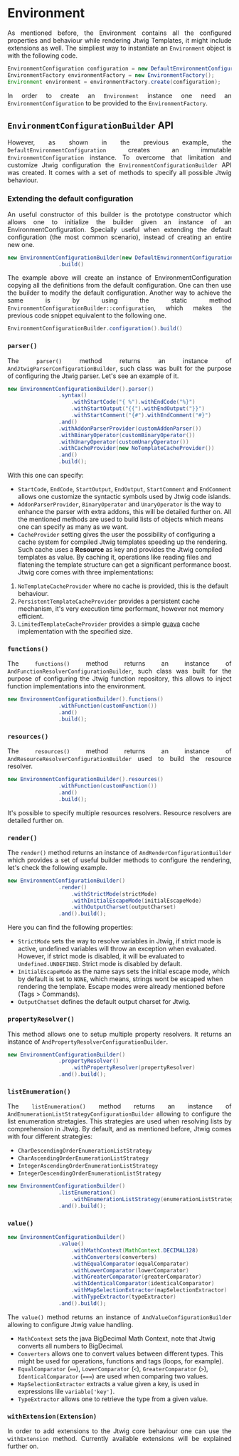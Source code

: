 
# Environment


<p style="text-align: justify;">
As mentioned before, the Environment contains all the configured properties and behaviour while rendering Jtwig Templates, it might include extensions as well. The simpliest way to instantiate an <code>Environment</code> object is with the following code.
</p>

```java
EnvironmentConfiguration configuration = new DefaultEnvironmentConfiguration();
EnvironmentFactory environmentFactory = new EnvironmentFactory();
Environment environment = environmentFactory.create(configuration);
```

<p style="text-align: justify;">
In order to create an <code>Environment</code> instance one need an <code>EnvironmentConfiguration</code> to be provided to the <code>EnvironmentFactory</code>.
</p>

## ``EnvironmentConfigurationBuilder`` API

<p style="text-align: justify;">
However, as shown in the previous example, the <code>DefaultEnvironmentConfiguration</code> creates an immutable <code>EnvironmentConfiguration</code> instance. To overcome that limitation and customize Jtwig configuration the <code>EnvironmentConfigurationBuilder</code> API was created. It comes with a set of methods to specify all possible Jtwig behaviour.
</p>

### Extending the default configuration

<p style="text-align: justify;">
An useful constructor of this builder is the prototype constructor which allows one to initialize the builder given an instance of an EnvironmentConfiguration. Specially useful when extending the default configuration (the most common scenario), instead of creating an entire new one.
</p>

```java
new EnvironmentConfigurationBuilder(new DefaultEnvironmentConfiguration())
                .build()
```

<p style="text-align: justify;">
The example above will create an instance of EnvironmentConfiguration copying all the definitions from the default configuration. One can then use the builder to modify the default configuration. Another way to achieve the same is by using the static method <code>EnvironmentConfigurationBuilder::configuration</code>, which makes the previous code snippet equivalent to the following one.
</p>

```java
EnvironmentConfigurationBuilder.configuration().build()
```

### ``parser()``

<p style="text-align: justify;">
The <code>parser()</code> method returns an instance of <code>AndJtwigParserConfigurationBuilder</code>, such class was built for the purpose of configuring the Jtwig parser. Let's see an example of it.
</p>

```java
new EnvironmentConfigurationBuilder().parser()
                .syntax()
                    .withStartCode("{ %").withEndCode("%}")
                    .withStartOutput("{{").withEndOutput("}}")
                    .withStartComment("{#").withEndComment("#}")
                .and()
                .withAddonParserProvider(customAddonParser())
                .withBinaryOperator(customBinaryOperator())
                .withUnaryOperator(customUnaryOperator())
                .withCacheProvider(new NoTemplateCacheProvider())
                .and()
                .build();
```

<p style="text-align: justify;">
With this one can specify:
</p>

* ``StartCode``, ``EndCode``, ``StartOutput``, ``EndOutput``, ``StartComment`` and ``EndComment`` allows one customize the syntactic symbols used by Jtwig code islands.
* ``AddonParserProvider``, ``BinaryOperator`` and ``UnaryOperator`` is the way to enhance the parser with extra addons, this will be detailed further on. All the mentioned methods are used to build lists of objects which means one can specify as many as we want.
* ``CacheProvider`` setting gives the user the possibility of configuring a cache system for compiled Jtwig templates speeding up the rendering. Such cache uses a **Resource** as key and provides the Jtwig compiled templates as value. By caching it, operations like reading files and flatening the template structure can get a significant performance boost. Jtwig core comes with three implementations:
    
1. ``NoTemplateCacheProvider`` where no cache is provided, this is the default behaviour.
2. ``PersistentTemplateCacheProvider`` provides a persistent cache mechanism, it's very execution time performant, however not memory efficient.
3. ``LimitedTemplateCacheProvider`` provides a simple [guava](https://github.com/google/guava/wiki/CachesExplained) cache implementation with the specified size.

### ``functions()``

<p style="text-align: justify;">
The <code>functions()</code> method returns an instance of <code>AndFunctionResolverConfigurationBuilder</code>, such class was built for the purpose of configuring the Jtwig function repository, this allows to inject function implementations into the environment.
</p>

```java
new EnvironmentConfigurationBuilder().functions()
                .withFunction(customFunction())
                .and()
                .build();
```

### ``resources()``

<p style="text-align: justify;">
The <code>resources()</code> method returns an instance of <code>AndResourceResolverConfigurationBuilder</code> used to build the resource resolver.
</p>

```java
new EnvironmentConfigurationBuilder().resources()
                .withFunction(customFunction())
                .and()
                .build();
```

<p style="text-align: justify;">
It's possible to specify multiple resources resolvers. Resource resolvers are detailed further on.
</p>

### ``render()``

<p style="text-align: justify;">
The <code>render()</code> method returns an instance of <code>AndRenderConfigurationBuilder</code> which provides a set of useful builder methods to configure the rendering, let's check the following example.
</p>

```java
new EnvironmentConfigurationBuilder()
                .render()
                    .withStrictMode(strictMode)
                    .withInitialEscapeMode(initialEscapeMode)
                    .withOutputCharset(outputCharset)
                .and().build();
```

<p style="text-align: justify;">
Here you can find the following properties:
</p>

* ``StrictMode`` sets the way to resolve variables in Jtwig, if strict mode is active, undefined variables will throw an exception when evaluated. However, if strict mode is disabled, it will be evaluated to ``Undefined.UNDEFINED``. Strict mode is disabled by default.
* ``InitialEscapeMode`` as the name says sets the initial escape mode, which by default is set to ``NONE``, which means, strings wont be escaped when rendering the template. Escape modes were already mentioned before (Tags > Commands).
* ``OutputChatset`` defines the default output charset for Jtwig.

### ``propertyResolver()``

<p style="text-align: justify;">
This method allows one to setup multiple property resolvers. It returns an instance of <code>AndPropertyResolverConfigurationBuilder</code>.
</p>

```java
new EnvironmentConfigurationBuilder()
                .propertyResolver()
                    .withPropertyResolver(propertyResolver)
                .and().build();
```

### ``listEnumeration()``

<p style="text-align: justify;">
The <code>listEnumeration()</code> method returns an instance of <code>AndEnumerationListStrategyConfigurationBuilder</code> allowing to configure the list enumeration stretagies. This strategies are used when resolving lists by comprehension in Jtwig. By default, and as mentioned before, Jtwig comes with four different strategies:
</p>

* ``CharDescendingOrderEnumerationListStrategy``
* ``CharAscendingOrderEnumerationListStrategy``
* ``IntegerAscendingOrderEnumerationListStrategy``
* ``IntegerDescendingOrderEnumerationListStrategy``

```java
new EnvironmentConfigurationBuilder()
                .listEnumeration()
                    .withEnumerationListStrategy(enumerationListStrategy)
                .and().build();
```

### ``value()``

```java
new EnvironmentConfigurationBuilder()
                .value()
                    .withMathContext(MathContext.DECIMAL128)
                    .withConverters(converters)
                    .withEqualComparator(equalComparator)
                    .withLowerComparator(lowerComparator)
                    .withGreaterComparator(greaterComparator)
                    .withIdenticalComparator(identicalComparator)
                    .withMapSelectionExtractor(mapSelectionExtractor)
                    .withTypeExtractor(typeExtractor)
                .and().build();
```

<p style="text-align: justify;">
The <code>value()</code> method returns an instance of <code>AndValueConfigurationBuilder</code> allowing to configure Jtwig value handling.
</p>

* ``MathContext`` sets the java BigDecimal Math Context, note that Jtwig converts all numbers to BigDecimal.
* ``Converters`` allows one to convert values between different types. This might be used for operations, functions and tags (loops, for example).
* ``EqualComparator`` (``==``), ``LowerComparator`` (``<``), ``GreaterComparator`` (``>``), ``IdenticalComparator`` (``===``) are used when comparing two values.
* ``MapSelectionExtractor`` extracts a value given a key, is used in expressions lile ``variable['key']``.
* ``TypeExtractor`` allows one to retrieve the type from a given value.


### ``withExtension(Extension)``

<p style="text-align: justify;">
In order to add extensions to the Jtwig core behaviour one can use the <code>withExtension</code> method. Currently available extensions will be explained further on.
</p>
